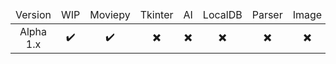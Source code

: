<table>
  <thead>
    <tr align="center">
	<td>Version</td>
	<td>WIP</td>
	<td>Moviepy</td>
	<td>Tkinter</td>
	<td>AI</td>
	<td>LocalDB</td>
	<td>Parser</td>
	<td>Image</td>
    </tr>
  </thead>
	<tbody>
		<tr align="center">
			<td>Alpha 1.x</td>
			<td>✔️</td>
			<td>✔️</td>
			<td>✖️</td>
			<td>✖️</td>
			<td>✖️</td>
			<td>✖️</td>
			<td>✖️</td>
		</tr>
	</tbody>
</table>

